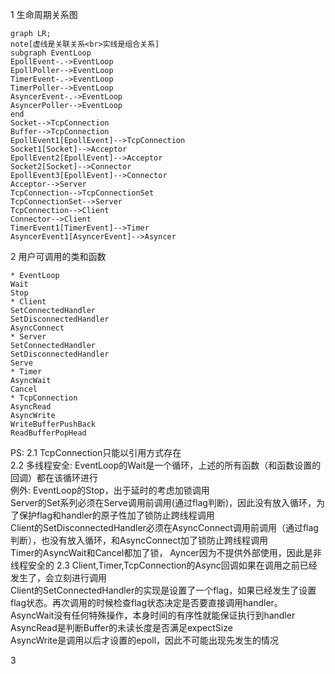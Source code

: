
1 生命周期关系图

```mermaid
graph LR;
note[虚线是关联关系<br>实线是组合关系]
subgraph EventLoop
EpollEvent-.->EventLoop
EpollPoller-->EventLoop
TimerEvent-.->EventLoop
TimerPoller-->EventLoop
AsyncerEvent-.->EventLoop
AsyncerPoller-->EventLoop
end
Socket-->TcpConnection
Buffer-->TcpConnection
EpollEvent1[EpollEvent]-->TcpConnection
Socket1[Socket]-->Acceptor
EpollEvent2[EpollEvent]-->Acceptor
Socket2[Socket]-->Connector
EpollEvent3[EpollEvent]-->Connector
Acceptor-->Server
TcpConnection-->TcpConnectionSet
TcpConnectionSet-->Server
TcpConnection-->Client
Connector-->Client
TimerEvent1[TimerEvent]-->Timer
AsyncerEvent1[AsyncerEvent]-->Asyncer
```

2 用户可调用的类和函数

```
* EventLoop
Wait
Stop
* Client
SetConnectedHandler
SetDisconnectedHandler
AsyncConnect
* Server
SetConnectedHandler
SetDisconnectedHandler
Serve
* Timer
AsyncWait
Cancel
* TcpConnection
AsyncRead
AsyncWrite
WriteBufferPushBack
ReadBufferPopHead
```

PS:
2.1 TcpConnection只能以引用方式存在  
2.2 多线程安全: EventLoop的Wait是一个循环，上述的所有函数（和函数设置的回调）都在该循环进行   
例外:
EventLoop的Stop，出于延时的考虑加锁调用  
Server的Set系列必须在Serve调用前调用(通过flag判断)，因此没有放入循环，为了保护flag和handler的原子性加了锁防止跨线程调用  
Client的SetDisconnectedHandler必须在AsyncConnect调用前调用（通过flag判断），也没有放入循环，和AsyncConnect加了锁防止跨线程调用  
Timer的AsyncWait和Cancel都加了锁，
Ayncer因为不提供外部使用，因此是非线程安全的
2.3 Client,Timer,TcpConnection的Async回调如果在调用之前已经发生了，会立刻进行调用  
Client的SetConnectedHandler的实现是设置了一个flag，如果已经发生了设置flag状态。再次调用的时候检查flag状态决定是否要直接调用handler。  
AsyncWait没有任何特殊操作，本身时间的有序性就能保证执行到handler  
AsyncRead是判断Buffer的未读长度是否满足expectSize  
AsyncWrite是调用以后才设置的epoll，因此不可能出现先发生的情况  

3
